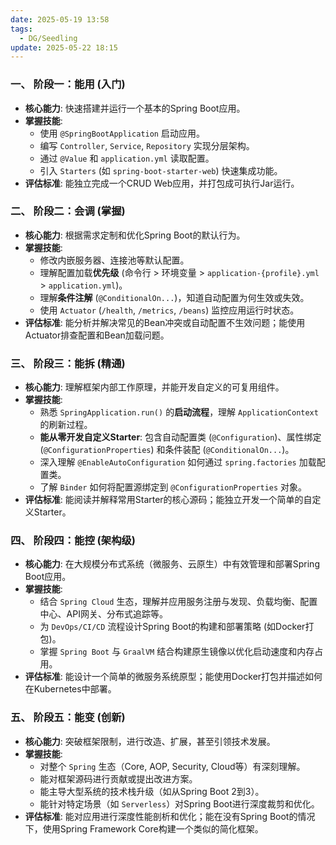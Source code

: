 ```yaml
---
date: 2025-05-19 13:58
tags:
  - DG/Seedling
update: 2025-05-22 18:15
---
```

### 一、 阶段一：能用 (入门)
- **核心能力**: 快速搭建并运行一个基本的Spring Boot应用。
- **掌握技能**:
  - 使用 `@SpringBootApplication` 启动应用。
  - 编写 `Controller`, `Service`, `Repository` 实现分层架构。
  - 通过 `@Value` 和 `application.yml` 读取配置。
  - 引入 `Starters` (如 `spring-boot-starter-web`) 快速集成功能。
- **评估标准**: 能独立完成一个CRUD Web应用，并打包成可执行Jar运行。

### 二、 阶段二：会调 (掌握)
- **核心能力**: 根据需求定制和优化Spring Boot的默认行为。
- **掌握技能**:
  - 修改内嵌服务器、连接池等默认配置。
  - 理解配置加载**优先级** (命令行 > 环境变量 > `application-{profile}.yml` > `application.yml`)。
  - 理解**条件注解** (`@ConditionalOn...`)，知道自动配置为何生效或失效。
  - 使用 `Actuator` (`/health`, `/metrics`, `/beans`) 监控应用运行时状态。
- **评估标准**: 能分析并解决常见的Bean冲突或自动配置不生效问题；能使用Actuator排查配置和Bean加载问题。

### 三、 阶段三：能拆 (精通)
- **核心能力**: 理解框架内部工作原理，并能开发自定义的可复用组件。
- **掌握技能**:
  - 熟悉 `SpringApplication.run()` 的**启动流程**，理解 `ApplicationContext` 的刷新过程。
  - **能从零开发自定义Starter**: 包含自动配置类 (`@Configuration`)、属性绑定 (`@ConfigurationProperties`) 和条件装配 (`@ConditionalOn...`)。
  - 深入理解 `@EnableAutoConfiguration` 如何通过 `spring.factories` 加载配置类。
  - 了解 `Binder` 如何将配置源绑定到 `@ConfigurationProperties` 对象。
- **评估标准**: 能阅读并解释常用Starter的核心源码；能独立开发一个简单的自定义Starter。

### 四、 阶段四：能控 (架构级)
- **核心能力**: 在大规模分布式系统（微服务、云原生）中有效管理和部署Spring Boot应用。
- **掌握技能**:
  - 结合 `Spring Cloud` 生态，理解并应用服务注册与发现、负载均衡、配置中心、API网关、分布式追踪等。
  - 为 `DevOps/CI/CD` 流程设计Spring Boot的构建和部署策略 (如Docker打包)。
  - 掌握 `Spring Boot` 与 `GraalVM` 结合构建原生镜像以优化启动速度和内存占用。
- **评估标准**: 能设计一个简单的微服务系统原型；能使用Docker打包并描述如何在Kubernetes中部署。

### 五、 阶段五：能变 (创新)
- **核心能力**: 突破框架限制，进行改造、扩展，甚至引领技术发展。
- **掌握技能**:
  - 对整个 `Spring` 生态（Core, AOP, Security, Cloud等）有深刻理解。
  - 能对框架源码进行贡献或提出改进方案。
  - 能主导大型系统的技术栈升级（如从Spring Boot 2到3）。
  - 能针对特定场景（如 `Serverless`）对Spring Boot进行深度裁剪和优化。
- **评估标准**: 能对应用进行深度性能剖析和优化；能在没有Spring Boot的情况下，使用Spring Framework Core构建一个类似的简化框架。